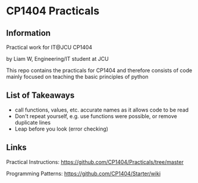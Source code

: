 # CP1404 Practicals

## Information
Practical work for IT@JCU CP1404

by Liam W, Engineering/IT student at JCU

This repo contains the practicals for CP1404 and therefore consists of code mainly focused on teaching the basic principles of python
## List of Takeaways
- call functions, values, etc. accurate names as it allows code to be read
- Don't repeat yourself, e.g. use functions were possible, or remove duplicate lines 
- Leap before you look (error checking)
## Links
Practical Instructions:
https://github.com/CP1404/Practicals/tree/master

Programming Patterns:
https://github.com/CP1404/Starter/wiki

